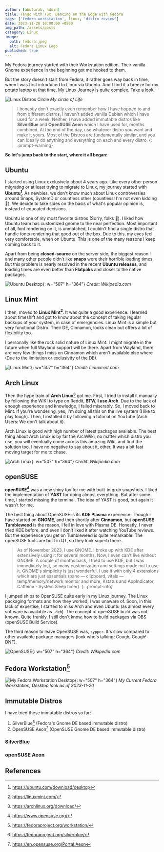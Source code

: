 ```yaml
---
author: [abuturab, admin]
title: Tango with Tux, Dancing on the Edge with Fedora
tags: ['fedora workstation', linux, 'distro review']
date: 2023-11-20 10:00:00 +0500
img_path: /assets/posts
category: Linux
image:
  path: fedora.jpeg
  alt: Fedora Linux Logo
published: true
---
```

My Fedora journey started with their Workstation edition. Their vanilla Gnome experience in the beginning got me hooked to them.

But the story doesn't start from Fedora, it rather goes way back in time, when I was first introduced to Linux via Ubuntu. And I find it a breeze for my potato laptop at that time. My Linux Journey is quite complex. Take a look:

![Linux Distros Circle](2023-11-20-Tango-with-Tux-Dancing-on-the-Edge-with-Fedora-1.png)
_My circle of Life_

> I honestly don't exactly even remember how I have hopped to and from different distros, I haven't added vanilla Debian which I have used for a week. Neither, I have added immutable distros like **SilverBlue** and **OpenSUSE Aeon** which I have used for, months combined. At the end of the day, use whatever distro you want and make it yours. Most of the Distros are fundamentally similar, and you can ideally do anything and everything on each and every distro.
{: .prompt-warning}

**So let's jump back to the start, where it all began:**

## Ubuntu

I started using Linux exclusively about 4 years ago. Like every other person migrating or at least trying to migrate to Linux, my journey started with **Ubuntu[^1]**. As newbies, we don't know much about Linux controversies around Snaps, SystemD or countless other (countless! I'm not even kidding 🤔). We decide to take sides on the basis of what's popular opinion is, instead of educated decisions.

Ubuntu is one of my most favorite distros (Sorry, folks 🫣). I liked how Ubuntu team has customized gnome to the near perfection. Most important of all, font rendering on it, is unmatched, I couldn't find a single distro that handle fonts rendering that good out of the box. Due to this, my eyes feel very comfortable, when on Ubuntu. This is one of the many reasons I keep coming back to it.

Apart from being **closed-source** on the server side, the biggest reason I and many other people didn't like **snaps** were their horrible loading times. But this problem is nearly resolved in the recent **Ubuntu releases**, and loading times are even better than **Flatpaks** and closer to the native packages.

![Ubuntu Desktop](2023-11-20-Tango-with-Tux-Dancing-on-the-Edge-with-Fedora-3.jpeg){: w="507" h="364"}
_Credit: Wikipedia.com_
## Linux Mint

I then, moved to **Linux Mint[^2]**. It was quite a good experience. I learned about timeshift and got to know about the concept of taking regular backups of your system, in case of emergencies. Linux Mint is a simple but very functional Distro. Their DE, Cinnamon, looks clean but offers a lot of flexibility too.

I personally like the rock solid nature of Linux Mint. I might migrate in the future when full Wayland support will be there. Apart from Wayland, there are very few things I miss on Cinnamon which aren't available else where (Due to the limitation or exclusivity of the DE).

![Linux Mint](2023-11-20-Tango-with-Tux-Dancing-on-the-Edge-with-Fedora.png){: w="507" h="364"}
_Credit: Linuxmint.com_

## Arch Linux

Then the hype train of **Arch Linux[^3]** got me. First, I tried to install it manually by following the WIKI to type on Reddit, **BTW, I use Arch**. Due to the lack of enough experience and knowledge, I failed miserably. So, I moved back to Mint. If you're wondering, yes, I'm doing all this on the live system (I like to play tough). Then, I installed it by following a tutorial on YouTube (Arch Users: We don't talk about it). 

Arch Linux is good with high number of latest packages available. The best thing about Arch Linux is by far the ArchWiki, no matter which distro you use, you will eventually come across this amazing Wiki, and find the solution too. I have no negative to say about it, other, It was a bit fast moving target for me to chase.

![Arch Linux](2023-11-20-Tango-with-Tux-Dancing-on-the-Edge-with-Fedora-5.jpeg){: w="507" h="364"}
_Credit: Wikipedia.com_

## openSUSE

**openSUSE[^4]** was a new shiny toy for me with built-in grub snapshots. I liked the implementation of **YAST** for doing almost everything. But after some time, I started missing the terminal. The idea of YAST is good, but again it wasn't for me.

The best thing about OpenSUSE is its **KDE Plasma** experience. Though I have started on **GNOME**, and then shortly after **Cinnamon**, but **openSUSE Tumbleweed** is the reason, I fell in love with Plasma DE. Honestly, I never tried KDE before, and even I don't liked it after watching YouTube reviews. But the experience you get on Tumbleweed is quite remarkable. The openSUSE tools are built in QT, so they look superb there.

> As of November 2023, I use GNOME. I broke up with KDE after extensively using it for several months. Now, I even can't live without GNOME. A couple of months back, I tried to use KDE, but I was immediately lost, so many customization and settings made not to use it. GNOME's simplicity is just wonderful. I use it with only 4 extensions which are just essentials (pano — clipboard, vitals — temp/memory/network monitor and more, Kstatus and AppIndicator, Caffeine - System Sleep timer).
{: .prompt-info}

I jumped ships to OpenSUSE quite early in my Linux journey. The Linux packaging formats and how they worked, I was unaware of. Soon, in this lack of expertise, I started to miss Arch and even Ubuntu (as almost every software is available as `.deb`). The concept of openSUSE build was not known. Quite frankly, I still don't know, how to build packages via OBS (openSUSE Build Service).

The third reason to leave OpenSUSE was, `zypper`. It's slow compared to other available package managers (look who's talking; Cough, Cough! DNF).

![OpenSUSE](2023-11-20-Tango-with-Tux-Dancing-on-the-Edge-with-Fedora-4.jpeg){: w="507" h="364"}
_Credit: Wikipedia.com_

## Fedora Workstation[^5]

![My Fedora Workstation Desktop](2023-11-20-Tango-with-Tux-Dancing-on-the-Edge-with-Fedora-2.jpeg){: w="507" h="364"}
_My Current Fedora Workstation, Desktop look as of 2023-11-20_

## Immutable Distros

I have tried these immutable distros so far:

1. SilverBlue[^6] (Fedora's Gnome DE based immutable distro)
2. OpenSUSE Aeon[^7] (OpenSUSE Gnome DE based immutable distro)

### SilverBlue

### openSUSE Aeon

## References

[^1]: <https://ubuntu.com/download/desktop>
[^2]: <https://linuxmint.com/>
[^3]: <https://archlinux.org/download/>
[^4]: <https://www.opensuse.org/>
[^5]: <https://fedoraproject.org/workstation/>
[^6]: <https://fedoraproject.org/silverblue/>
[^7]: <https://en.opensuse.org/Portal:Aeon>